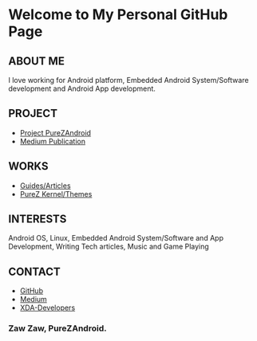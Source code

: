 # Welcome to My Personal GitHub Page

## ABOUT ME
I love working for Android platform, Embedded Android System/Software development and Android App development.

## PROJECT
- [Project PureZAndroid](https://github.com/purezandroid)
- [Medium Publication](https://medium.com/purezandroid)

## WORKS
- [Guides/Articles](https://github.com/zawzaww/android-tutorials)
- [PureZ Kernel/Themes](https://medium.com/purezandroid/purezandroid-development-projects-75c6e977d7c1)

## INTERESTS
Android OS, Linux, Embedded Android System/Software and App Development, Writing Tech articles, Music and Game Playing

## CONTACT
- [GitHub](https://github.com/zawzaww)
- [Medium](https://medium.com/@zawzaww)
- [XDA-Developers](https://forum.xda-developers.com/member.php?u=7581611)

### Zaw Zaw, PureZAndroid.
